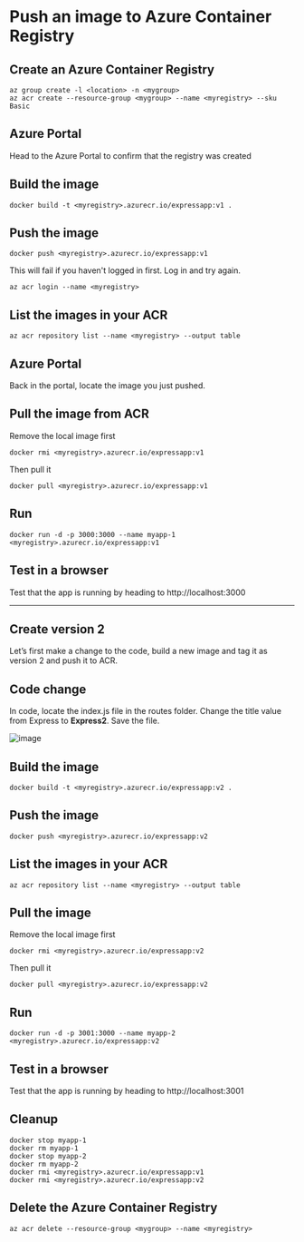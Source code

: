 # Push an image to Azure Container Registry

## Create an Azure Container Registry

    az group create -l <location> -n <mygroup>
    az acr create --resource-group <mygroup> --name <myregistry> --sku Basic


## Azure Portal

Head to the Azure Portal to confirm that the registry was created

## Build the image

    docker build -t <myregistry>.azurecr.io/expressapp:v1 .

## Push the image

    docker push <myregistry>.azurecr.io/expressapp:v1

This will fail if you haven't logged in first.  Log in and try again.

    az acr login --name <myregistry>

## List the images in your ACR

    az acr repository list --name <myregistry> --output table

## Azure Portal

Back in the portal, locate the image you just pushed.

## Pull the image from ACR

Remove the local image first

    docker rmi <myregistry>.azurecr.io/expressapp:v1

Then pull it

    docker pull <myregistry>.azurecr.io/expressapp:v1

## Run

    docker run -d -p 3000:3000 --name myapp-1 <myregistry>.azurecr.io/expressapp:v1

## Test in a browser

Test that the app is running by heading to http://localhost:3000

---

## Create version 2

Let’s first make a change to the code, build a new image and tag it as version 2 and push it to ACR.

## Code change

In code, locate the index.js file in the routes folder. Change the title value from Express to **Express2**. Save the file.

![image](readme_images/L10-AZ-05-01.png)

## Build the image

    docker build -t <myregistry>.azurecr.io/expressapp:v2 .

## Push the image

    docker push <myregistry>.azurecr.io/expressapp:v2

## List the images in your ACR

    az acr repository list --name <myregistry> --output table

## Pull the image

Remove the local image first

    docker rmi <myregistry>.azurecr.io/expressapp:v2

Then pull it

    docker pull <myregistry>.azurecr.io/expressapp:v2

## Run

    docker run -d -p 3001:3000 --name myapp-2 <myregistry>.azurecr.io/expressapp:v2

## Test in a browser

Test that the app is running by heading to http://localhost:3001

## Cleanup

    docker stop myapp-1
    docker rm myapp-1
    docker stop myapp-2
    docker rm myapp-2
    docker rmi <myregistry>.azurecr.io/expressapp:v1
    docker rmi <myregistry>.azurecr.io/expressapp:v2

## Delete the Azure Container Registry

    az acr delete --resource-group <mygroup> --name <myregistry>


